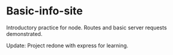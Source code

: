 # Basic-info-site

Introductory practice for node.
Routes and basic server requests demonstrated.

Update: Project redone with express for learning.
